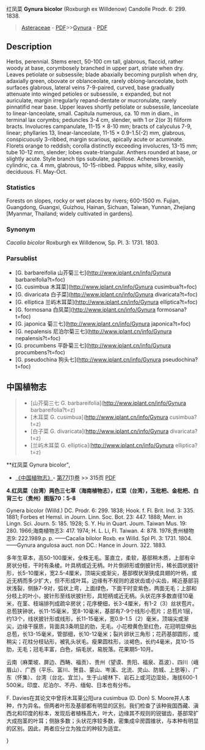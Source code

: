 红凤菜 **Gynura bicolor** (Roxburgh ex Willdenow) Candolle Prodr. 6: 299. 1838.

> [Asteraceae](http://www.iplant.cn/info/Asteraceae?t=foc) - [PDF](http://www.iplant.cn/foc/pdf/Asteraceae.pdf)>>[Gynura](http://www.iplant.cn/info/Gynura?t=foc) - [PDF](http://www.iplant.cn/foc/pdf/Gynura.pdf)

## Description

Herbs, perennial. Stems erect, 50-100 cm tall, glabrous, flaccid, rather woody at base, corymbosely branched in upper part, striate when dry. Leaves petiolate or subsessile; blade abaxially becoming purplish when dry, adaxially green, obovate or oblanceolate, rarely oblong-lanceolate, both surfaces glabrous, lateral veins 7-9-paired, curved, base gradually attenuate into winged petioles or subsessile, ± expanded, but not auriculate, margin irregularly repand-dentate or mucronulate, rarely pinnatifid near base. Upper leaves shortly petiolate or subsessile, lanceolate to linear-lanceolate, small. Capitula numerous, ca. 10 mm in diam., in terminal lax corymbs; peduncles 3-4 cm, slender, with 1 or 2(or 3) filiform bracts. Involucres campanulate, 11-15 × 8-10 mm; bracts of calyculus 7-9, linear; phyllaries 13, linear-lanceolate, 11-15 × 0.9-1.5(-2) mm, glabrous, conspicuously 3-ribbed, margin scarious, apically acute or acuminate. Florets orange to reddish; corolla distinctly exceeding involucres, 13-15 mm; tube 10-12 mm, slender; lobes ovate-triangular. Anthers rounded at base, or slightly acute. Style branch tips subulate, papillose. Achenes brownish, cylindric, ca. 4 mm, glabrous, 10-15-ribbed. Pappus white, silky, easily deciduous. Fl. May-Oct.

### Statistics
Forests on slopes, rocky or wet places by rivers; 600-1500 m. Fujian, Guangdong, Guangxi, Guizhou, Hainan, Sichuan, Taiwan, Yunnan, Zhejiang [Myanmar, Thailand; widely cultivated in gardens].

### Synonym
*Cacalia bicolor* Roxburgh ex Willdenow, Sp. Pl. 3: 1731. 1803.

### Parsublist

* [G.  barbareifolia  山芥菊三七](http://www.iplant.cn/info/Gynura barbareifolia?t=foc)
* [G.  cusimbua  木耳菜](http://www.iplant.cn/info/Gynura cusimbua?t=foc)
* [G.  divaricata  白子菜](http://www.iplant.cn/info/Gynura divaricata?t=foc)
* [G.  elliptica  兰屿木耳菜](http://www.iplant.cn/info/Gynura elliptica?t=foc)
* [G.  formosana  白凤菜](http://www.iplant.cn/info/Gynura formosana?t=foc)
* [G.  japonica  菊三七](http://www.iplant.cn/info/Gynura japonica?t=foc)
* [G.  nepalensis  尼泊尔菊三七](http://www.iplant.cn/info/Gynura nepalensis?t=foc)
* [G.  procumbens  平卧菊三七](http://www.iplant.cn/info/Gynura procumbens?t=foc)
* [G.  pseudochina  狗头七](http://www.iplant.cn/info/Gynura pseudochina?t=foc)

## 中国植物志

> * [山芥菊三七  G.  barbareifolia](http://www.iplant.cn/info/Gynura barbareifolia?t=z)
> * [木耳菜  G.  cusimbua](http://www.iplant.cn/info/Gynura cusimbua?t=z)
> * [白子菜  G.  divaricata](http://www.iplant.cn/info/Gynura divaricata?t=z)
> * [兰屿木耳菜  G.  elliptica](http://www.iplant.cn/info/Gynura elliptica?t=z)

**红凤菜 Gynura bicolor",

* [《中国植物志》](http://www.iplant.cn/frps)- [第77(1)卷](http://www.iplant.cn/frps/vol/77(1)) >> 315页 [PDF](http://www.iplant.cn/frps/pdf/77(1)/315.pdf)

**4.红凤菜（台湾）两色三七草（海南植物志），红菜（台湾），玉枇杷、金枇杷、白背三七（贵州）图版70：5-8**

Gynera bicolor (Willd.) DC. Prodr. 6: 299. 1838; Hook. f. Fl. Brit. Ind. 3: 335. 1881; Forbes et Hemsl. in Journ. Linn. Soc. Bot. 23: 447. 1888; Merr. in Lingn. Sci. Journ. 5: 185. 1928; S. Y. Hu in Quart. Joum. Taiwan Mus. 19: 280. 1966;海南植物志3: 417. 1974; H. L. Li, Fl. Taiwan. 4: 878. 1978;贵州植物志9: 222.1989.p. p. ——Cacalia bilolor Roxb. ex Willd. Spl Pl. 3: 1731. 1804. ——Gynura angulosa auct. non DC.: Hance in Journ. 322. 1883.

多年生草本，高50-100厘米，全株无毛。茎直立，柔软，基部稍木质，上部有伞房状分枝，干时有条棱。叶具柄或近无柄。叶片倒卵形或倒披针形，稀长圆状披针形，长5-10厘米，宽2.5-4厘米，顶端尖或渐尖，基部楔状渐狭成具翅的叶柄，或近无柄而多少扩大，但不形成叶耳。边缘有不规则的波状齿或小尖齿，稀近基部羽状浅裂，侧脉7-9对，弧状上弯，上面绿色，下面干时变紫色，两面无毛；上部和分枝上的叶小，披针形至线状披针形，具短柄或近无柄。头状花序多数直径10毫米，在茎、枝端排列成疏伞房状；花序梗细，长3-4厘米，有1-2（3）丝状苞片。总苞狭钟状，长11-15毫米，宽8-10毫米，基部有7-9个线形小苞片；总苞片1层，约13个，线状披针形或线形，长11-15毫米，宽0.9-1.5（2）毫米，顶端尖或渐尖，边缘干膜质，背面具3条明显的肋，无毛。小花橙黄色至红色，花冠明显伸出总苞，长13-15毫米，管部细，长10-12毫米；裂片卵状三角形；花药基部圆形，或稍尖；花柱分枝钻形，被乳头状毛。瘦果圆柱形，淡褐色，长约4毫米，具10-15肋，无毛；冠毛丰富，白色，绢毛状，易脱落。花果期5-10月。

云南（麻栗坡、屏边、西畴、福贡）、贵州（望谟、贵阳、福泉、荔波）、四川（峨眉山）、广西（平乐、富川、贺县、蒙山、岑溪、北流、灵山、防城、上思等）、广东（怀集）、台湾（台北、宜兰）。生于山坡林下、岩石上或河边湿处，海拔600-1 500米。印度、尼泊尔、不丹、缅甸、日本也有分布。

F. Davies在其论文中曾将木耳莱公阳ura cusimbua (D. Don) S. Moore并人本种，作为异名。但两者叶形及基部都有明显的区别。我们检查了该种我国西藏、滇西北和印度的标本，发现后者植株高大，叶大，边缘其不规则的锐锯齿，基部常扩大成抱茎的叶耳；侧脉多数；头状花序较多数，密集成伞房圆锥状，与本种有明显的区别。因此，两者应分立为独立的种较为适宜。

}